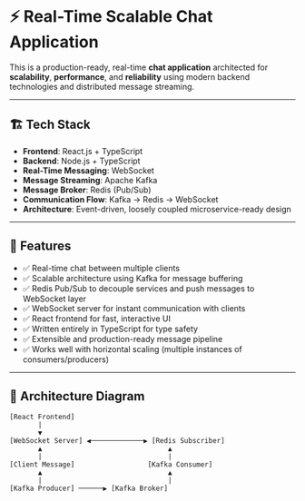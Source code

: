 # ⚡️ Real-Time Scalable Chat Application

This is a production-ready, real-time **chat application** architected for **scalability**, **performance**, and **reliability** using modern backend technologies and distributed message streaming.

---

## 🏗️ Tech Stack

- **Frontend**: React.js + TypeScript
- **Backend**: Node.js + TypeScript
- **Real-Time Messaging**: WebSocket
- **Message Streaming**: Apache Kafka
- **Message Broker**: Redis (Pub/Sub)
- **Communication Flow**: Kafka → Redis → WebSocket
- **Architecture**: Event-driven, loosely coupled microservice-ready design

---

## 🚀 Features

- ✅ Real-time chat between multiple clients
- ✅ Scalable architecture using Kafka for message buffering
- ✅ Redis Pub/Sub to decouple services and push messages to WebSocket layer
- ✅ WebSocket server for instant communication with clients
- ✅ React frontend for fast, interactive UI
- ✅ Written entirely in TypeScript for type safety
- ✅ Extensible and production-ready message pipeline
- ✅ Works well with horizontal scaling (multiple instances of consumers/producers)

---

## 🔄 Architecture Diagram

```text
[React Frontend]
       |
       ▼
[WebSocket Server] ◀─────────────▶ [Redis Subscriber]
       ▲                               ▲
       |                               |
[Client Message]                  [Kafka Consumer]
       ▲                               ▲
       |                               |
[Kafka Producer] ──────▶ [Kafka Broker]
